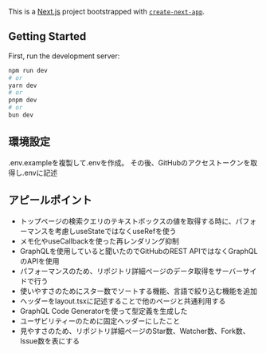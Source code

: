 This is a [Next.js](https://nextjs.org) project bootstrapped with [`create-next-app`](https://nextjs.org/docs/app/api-reference/cli/create-next-app).

## Getting Started

First, run the development server:

```bash
npm run dev
# or
yarn dev
# or
pnpm dev
# or
bun dev
```

## 環境設定
.env.exampleを複製して.envを作成。
その後、GitHubのアクセストークンを取得し.envに記述

## アピールポイント
- トップページの検索クエリのテキストボックスの値を取得する時に、パフォーマンスを考慮しuseStateではなくuseRefを使う
- メモ化やuseCallbackを使った再レンダリング抑制
- GraphQLを使用していると聞いたのでGitHubのREST APIではなくGraphQLのAPIを使用
- パフォーマンスのため、リポジトリ詳細ページのデータ取得をサーバーサイドで行う
- 使いやすさのためにスター数でソートする機能、言語で絞り込む機能を追加
- ヘッダーをlayout.tsxに記述することで他のページと共通利用する
- GraphQL Code Generatorを使って型定義を生成した
- ユーザビリティーのために固定ヘッダーにしたこと
- 見やすさのため、リポジトリ詳細ページのStar数、Watcher数、Fork数、Issue数を表にする